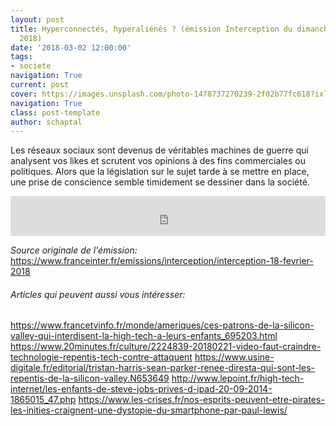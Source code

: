 ```yaml
---
layout: post
title: Hyperconnectés, hyperaliénés ? (émission Interception du dimanche 18 février
  2018)
date: '2018-03-02 12:00:00'
tags:
- societe
navigation: True
current: post
cover: https://images.unsplash.com/photo-1478737270239-2f02b77fc618?ixlib=rb-0.3.5&q=80&fm=jpg&crop=entropy&cs=tinysrgb&w=1080&fit=max&ixid=eyJhcHBfaWQiOjExNzczfQ&s=4c8b8a63639df31201d73994d3a1a183
navigation: True
class: post-template
author: schaptal
---
```


Les réseaux sociaux sont devenus de véritables machines de guerre qui analysent vos likes et scrutent vos opinions à des fins commerciales ou politiques. Alors que la législation sur le sujet tarde à se mettre en place, une prise de conscience semble timidement se dessiner dans la société.

<iframe src="https://www.franceinter.fr/embed/player/aod/5907d57f-f405-46f4-bc30-c967163473c3" width="100%" height="64" frameborder="0" scrolling="no"></iframe>
<br>

*Source originale de l'émission:* https://www.franceinter.fr/emissions/interception/interception-18-fevrier-2018


###### Articles qui peuvent aussi vous intéresser:
https://www.francetvinfo.fr/monde/ameriques/ces-patrons-de-la-silicon-valley-qui-interdisent-la-high-tech-a-leurs-enfants_695203.html
https://www.20minutes.fr/culture/2224839-20180221-video-faut-craindre-technologie-repentis-tech-contre-attaquent
https://www.usine-digitale.fr/editorial/tristan-harris-sean-parker-renee-diresta-qui-sont-les-repentis-de-la-silicon-valley.N653649
http://www.lepoint.fr/high-tech-internet/les-enfants-de-steve-jobs-prives-d-ipad-20-09-2014-1865015_47.php
https://www.les-crises.fr/nos-esprits-peuvent-etre-pirates-les-inities-craignent-une-dystopie-du-smartphone-par-paul-lewis/



